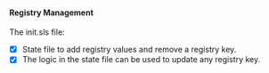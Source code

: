 #### Registry Management

The init.sls file:
- [x] State file to add registry values and remove a registry key.  
- [x] The logic in the state file can be used to update any registry key.  
